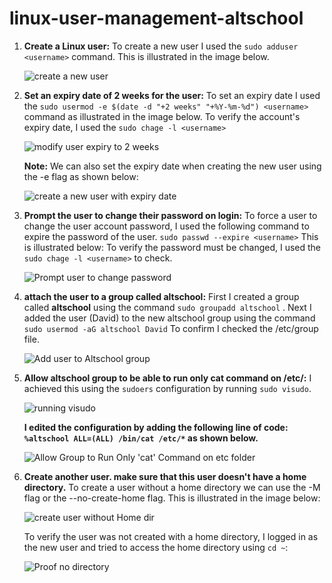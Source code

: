 

# linux-user-management-altschool

 1. **Create a Linux user:** To create a new user I used the `sudo adduser <username>` command. This is illustrated in the image below.
    
    ![create a new user](https://github.com/David-Edoh/linux-user-management-altschool/assets/45123163/a8108237-51dc-4825-aeb3-7195ac85e2c3)


 2. **Set an expiry date of 2 weeks for the user:** To set an expiry date I used the `sudo usermod -e $(date -d "+2 weeks" "+%Y-%m-%d") <username>` command as illustrated in the image below. To verify the account's expiry date, I used the `sudo chage -l <username>`
    
    ![modify user expiry to 2 weeks](https://github.com/David-Edoh/linux-user-management-altschool/assets/45123163/870a3926-645b-4fd1-a340-61e6c2c9a2a7)

    **Note:** We can also set the expiry date when creating the new user using the -e flag as shown below:
    
    ![create a new user with expiry date](https://github.com/David-Edoh/linux-user-management-altschool/assets/45123163/6038af40-5392-41e8-ac46-2c88318a029d)


 3. **Prompt the user to change their password on login:** To force a user to change the user account password, I used the following command to expire the password of the user. `sudo passwd --expire <username>` This is illustrated below: To verify the password must be changed, I used the `sudo chage -l <username>` to check.
    
    ![Prompt user to change password](https://github.com/David-Edoh/linux-user-management-altschool/assets/45123163/f1c6cddb-7a12-4fe9-a85d-e409d994df17)


 4. **attach the user to a group called altschool:** First I created a group called **altschool** using the command `sudo groupadd altschool` . Next I added the user (David) to the new altschool group using the command `sudo usermod -aG altschool David` To confirm I checked the /etc/group file.
    
    ![Add user to Altschool group](https://github.com/David-Edoh/linux-user-management-altschool/assets/45123163/6027a07c-6b07-4bfb-a5bb-e33ffe85a63a)


 5. **Allow altschool group to be able to run only cat command on /etc/:** I achieved this using the `sudoers` configuration by running `sudo visudo`.
     
     ![running visudo](https://github.com/David-Edoh/linux-user-management-altschool/assets/45123163/cec17473-88c3-40b0-bde2-dc8fe29ff0ce)
    
     **I edited the configuration by adding the following line of code: `%altschool ALL=(ALL) /bin/cat /etc/*` as shown below.**
     
     ![Allow Group to Run Only 'cat' Command on etc folder](https://github.com/David-Edoh/linux-user-management-altschool/assets/45123163/4f7dab5b-0f55-499c-af78-8fa6153d079d)


 6. **Create another user. make sure that this user doesn't have a home directory.** To create a user without a home directory we can use the -M flag or the --no-create-home flag. This is illustrated in the image below:
     
     ![create user without Home dir](https://github.com/David-Edoh/linux-user-management-altschool/assets/45123163/1a95dcc1-bf68-4a57-9022-8867123fa923)

    To verify the user was not created with a home directory, I logged in as the new user and tried to access the home directory using `cd ~`:
    
    ![Proof no directory](https://github.com/David-Edoh/linux-user-management-altschool/assets/45123163/1fb1218e-dea2-4794-b094-bd60146a1c5a)


